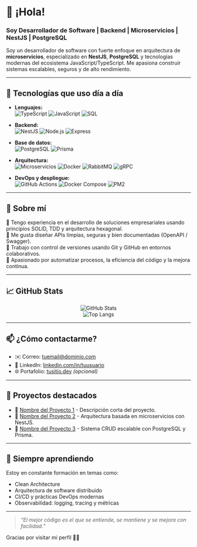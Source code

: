 # 👋 ¡Hola!
### Soy Desarrollador de Software | Backend | Microservicios | NestJS | PostgreSQL

Soy un desarrollador de software con fuerte enfoque en arquitectura de **microservicios**, especializado en **NestJS**, **PostgreSQL** y tecnologías modernas del ecosistema JavaScript/TypeScript. Me apasiona construir sistemas escalables, seguros y de alto rendimiento.

---

## 🚀 Tecnologías que uso día a día

- **Lenguajes:**  
  ![TypeScript](https://img.shields.io/badge/-TypeScript-3178c6?style=flat-square&logo=typescript&logoColor=white)
  ![JavaScript](https://img.shields.io/badge/-JavaScript-F7DF1E?style=flat-square&logo=javascript&logoColor=black)
  ![SQL](https://img.shields.io/badge/-SQL-336791?style=flat-square&logo=postgresql&logoColor=white)

- **Backend:**  
  ![NestJS](https://img.shields.io/badge/-NestJS-E0234E?style=flat-square&logo=nestjs&logoColor=white)
  ![Node.js](https://img.shields.io/badge/-Node.js-339933?style=flat-square&logo=node.js&logoColor=white)
  ![Express](https://img.shields.io/badge/-Express-000000?style=flat-square&logo=express&logoColor=white)

- **Base de datos:**  
  ![PostgreSQL](https://img.shields.io/badge/-PostgreSQL-4169E1?style=flat-square&logo=postgresql&logoColor=white)
  ![Prisma](https://img.shields.io/badge/-Prisma-2D3748?style=flat-square&logo=prisma&logoColor=white)

- **Arquitectura:**  
  ![Microservicios](https://img.shields.io/badge/-Microservicios-4A4A4A?style=flat-square)
  ![Docker](https://img.shields.io/badge/-Docker-2496ED?style=flat-square&logo=docker&logoColor=white)
  ![RabbitMQ](https://img.shields.io/badge/-RabbitMQ-FF6600?style=flat-square&logo=rabbitmq&logoColor=white)
  ![gRPC](https://img.shields.io/badge/-gRPC-4A4A4A?style=flat-square)

- **DevOps y despliegue:**  
  ![GitHub Actions](https://img.shields.io/badge/-GitHub%20Actions-2088FF?style=flat-square&logo=github-actions&logoColor=white)
  ![Docker Compose](https://img.shields.io/badge/-Docker%20Compose-2496ED?style=flat-square&logo=docker&logoColor=white)
  ![PM2](https://img.shields.io/badge/-PM2-2B037A?style=flat-square)

---

## 💼 Sobre mí

🔹 Tengo experiencia en el desarrollo de soluciones empresariales usando principios SOLID, TDD y arquitectura hexagonal.  
🔹 Me gusta diseñar APIs limpias, seguras y bien documentadas (OpenAPI / Swagger).  
🔹 Trabajo con control de versiones usando Git y GitHub en entornos colaborativos.  
🔹 Apasionado por automatizar procesos, la eficiencia del código y la mejora continua.

---

## 📈 GitHub Stats

<p align="center">
  <img src="https://github-readme-stats.vercel.app/api?username=Johnssther&show_icons=true&theme=radical" alt="GitHub Stats" />
  <br />
  <img src="https://github-readme-stats.vercel.app/api/top-langs/?username=Johnssther&layout=compact&theme=radical" alt="Top Langs" />
</p>

---

## 📫 ¿Cómo contactarme?

- ✉️ Correo: tuemail@dominio.com  
- 💼 LinkedIn: [linkedin.com/in/tuusuario](https://linkedin.com/in/tuusuario)  
- 🌐 Portafolio: [tusitio.dev](https://tusitio.dev) *(opcional)*

---

## 🧩 Proyectos destacados

- 🔗 [Nombre del Proyecto 1](URL) - Descripción corta del proyecto.  
- 🔗 [Nombre del Proyecto 2](URL) - Arquitectura basada en microservicios con NestJS.  
- 🔗 [Nombre del Proyecto 3](URL) - Sistema CRUD escalable con PostgreSQL y Prisma.

---

## 🧠 Siempre aprendiendo

Estoy en constante formación en temas como:
- Clean Architecture
- Arquitectura de software distribuido
- CI/CD y prácticas DevOps modernas
- Observabilidad: logging, tracing y métricas

---

> *“El mejor código es el que se entiende, se mantiene y se mejora con facilidad.”*

Gracias por visitar mi perfil 👨‍💻
